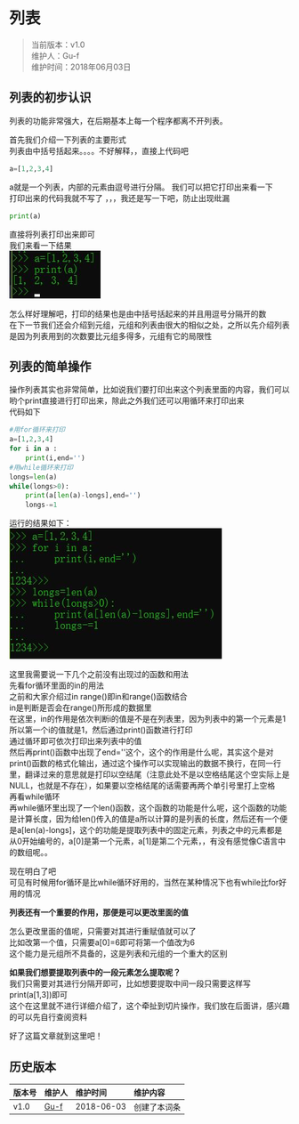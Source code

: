# 列表  

>当前版本：v1.0  
>维护人：Gu-f  
>维护时间：2018年06月03日

## 列表的初步认识  

列表的功能非常强大，在后期基本上每一个程序都离不开列表。  

首先我们介绍一下列表的主要形式  
列表由中括号括起来。。。。不好解释，，直接上代码吧  
```python
a=[1,2,3,4]
```
a就是一个列表，内部的元素由逗号进行分隔。
我们可以把它打印出来看一下  
打印出来的代码我就不写了 ，，，我还是写一下吧，防止出现纰漏  
```python
print(a)
```
直接将列表打印出来即可  
我们来看一下结果  
![07-01](/wiki/image/python/07/07-01.jpg)  

怎么样好理解吧，打印的结果也是由中括号括起来的并且用逗号分隔开的数  
在下一节我们还会介绍到元组，元组和列表由很大的相似之处，之所以先介绍列表是因为列表用到的次数要比元组多得多，元组有它的局限性  

## 列表的简单操作  

操作列表其实也非常简单，比如说我们要打印出来这个列表里面的内容，我们可以哟个print直接进行打印出来，除此之外我们还可以用循环来打印出来  
代码如下
```python
#用for循环来打印
a=[1,2,3,4]
for i in a :
    print(i,end='')
#用while循环来打印
longs=len(a)
while(longs>0):
    print(a[len(a)-longs],end='')
    longs-=1
```
运行的结果如下：  
![07-02](/wiki/image/python/07/07-02.jpg)  

这里我需要说一下几个之前没有出现过的函数和用法  
先看for循环里面的in的用法  
之前和大家介绍过in range()即in和range()函数结合  
in是判断是否会在range()所形成的数据里  
在这里，in的作用是依次判断i的值是不是在列表里，因为列表中的第一个元素是1所以第一个i的值就是1，然后通过print()函数进行打印  
通过循环即可依次打印出来列表中的值  
然后再print()函数中出现了end=''这个，这个的作用是什么呢，其实这个是对print()函数的格式化输出，通过这个操作可以实现输出的数据不换行，在同一行里，翻译过来的意思就是打印以空结尾（注意此处不是以空格结尾这个空实际上是NULL，也就是不存在），如果要以空格结尾的话需要再两个单引号里打上空格  
再看while循环  
再while循环里出现了一个len()函数，这个函数的功能是什么呢，这个函数的功能是计算长度，因为给len()传入的值是a所以计算的是列表的长度，然后还有一个便是a[len(a)-longs]，这个的功能是提取列表中的固定元素，列表之中的元素都是从0开始编号的，a[0]是第一个元素，a[1]是第二个元素，，有没有感觉像C语言中的数组呢。。  

现在明白了吧  
可见有时候用for循环是比while循环好用的，当然在某种情况下也有while比for好用的情况  

**列表还有一个重要的作用，那便是可以更改里面的值**  

怎么更改里面的值呢，只需要对其进行重赋值就可以了  
比如改第一个值，只需要a[0]=6即可将第一个值改为6  
这个能力是元组所不具备的，这是列表和元组的一个重大的区别  

**如果我们想要提取列表中的一段元素怎么提取呢？**  
我们只需要对其进行分隔开即可，比如想要提取中间一段只需要这样写  
print(a[1,3])即可  
这个在这里就不进行详细介绍了，这个牵扯到切片操作，我们放在后面讲，感兴趣的可以先自行查阅资料  

好了这篇文章就到这里吧！  

## 历史版本

| 版本号 | 维护人 |维护时间 |维护内容|
| :- | :- | :-| :- |
| v1.0 | [Gu-f](https://Gu-f.github.io/) |2018-06-03|创建了本词条|
